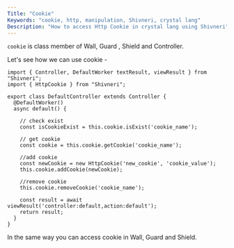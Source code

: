 ```yaml
---
Title: "Cookie"
Keywords: "cookie, http, manipulation, Shivneri, crystal lang"
Description: "How to access Http Cookie in crystal lang using Shivneri"
---
```


`cookie` is class member of Wall, Guard , Shield and Controller.

Let's see how we can use cookie -

```
import { Controller, DefaultWorker textResult, viewResult } from "Shivneri";
import { HttpCookie } from "Shivneri";

export class DefaultController extends Controller {
  @DefaultWorker()
  async default() {

    // check exist
    const isCookieExist = this.cookie.isExist('cookie_name');

    // get cookie
    const cookie = this.cookie.getCookie('cookie_name');

    //add cookie
    const newCookie = new HttpCookie('new_cookie', 'cookie_value');
    this.cookie.addCookie(newCookie);

    //remove cookie
    this.cookie.removeCookie('cookie_name');

    const result = await viewResult('controller:default,action:default');
    return result;
  }
}
```

In the same way you can access cookie in Wall, Guard and Shield.